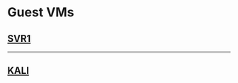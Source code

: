 # Guest VMs

## [SVR1](https://github.com/Mr3ENTLEY/3ENTLEY-H0M3-LA3/tree/main/Guest-Config/Guest-VMs/SVR1)


---

## [KALI](https://github.com/Mr3ENTLEY/3ENTLEY-H0M3-LA3/tree/main/Guest-Config/Guest-VMs/KALI)
